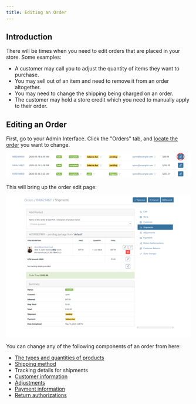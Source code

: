 ```yaml
---
title: Editing an Order
---
```


## Introduction

There will be times when you need to edit orders that are placed in your store. Some examples:

* A customer may call you to adjust the quantity of items they want to purchase.
* You may sell out of an item and need to remove it from an order altogether.
* You may need to change the shipping being charged on an order.
* The customer may hold a store credit which you need to manually apply to their order.

## Editing an Order

First, go to your Admin Interface. Click the "Orders" tab, and [locate the order](/user/orders/searching_orders.html) you want to change.

![Edit Order Link](../../../images/user/orders/edit_order_link.jpg)

This will bring up the order edit page:

![Order Edit Page](../../../images/user/orders/order_edit.jpg)

You can change any of the following components of an order from here:

* [The types and quantities of products](/user/orders/entering_orders.html#add-products)
* [Shipping method](/user/orders/entering_orders.html#shipments)
* Tracking details for shipments
* [Customer information](/user/orders/entering_orders.html#customer-details)
* [Adjustments](/user/orders/entering_orders.html#adjustments)
* [Payment information](/user/orders/entering_orders.html#payments)
* [Return authorizations](/user/orders/returning_orders.html)
